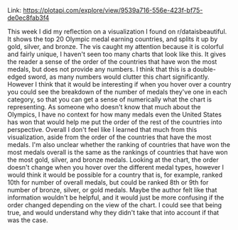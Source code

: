 Link: https://plotapi.com/explore/view/9539a716-556e-423f-bf75-de0ec8fab3f4

This week I did my reflection on a visualization I found on r/dataisbeautiful. It shows the top 20 Olympic medal earning countries,
and splits it up by gold, silver, and bronze. The vis caught my attention because it is colorful and fairly unique, I haven't seen
too many charts that look like this. It gives the reader a sense of the order of the countries that have won the most medals, but does
not provide any numbers. I think that this is a double-edged sword, as many numbers would clutter this chart significantly. However I think 
that it would be interesting if when you hover over a country you could see the breakdown of the number of medals they've one in each category, so that
you can get a sense of numerically what the chart is representing. As someone who doesn't know that much about the Olympics, I have no 
context for how many medals even the United States has won that would help me put the order of the rest of the countries into perspective.
Overall I don't feel like I learned that much from this visualization, aside from the order of the countries that have the most medals.
I'm also unclear whether the ranking of countries that have won the most medals overall is the same as the rankings of countries that have
won the most gold, silver, and bronze medals. Looking at the chart, the order doesn't change when you hover over the different medal types,
however I would think it would be possible for a country that is, for example, ranked 10th for number of overall medals, but could be ranked 8th or 9th for 
number of bronze, silver, or gold medals. Maybe the author felt like that information wouldn't be helpful, and it would just be more 
confusing if the order changed depending on the view of the chart. I could see that being true, and would understand why they didn't take that into 
account if that was the case. 

